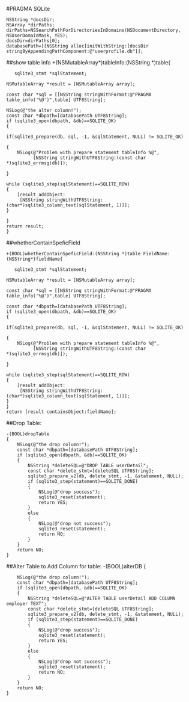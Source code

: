 #PRAGMA      SQLite


    NSString *docsDir;
    NSArray *dirPaths;
    dirPaths=NSSearchPathForDirectoriesInDomains(NSDocumentDirectory, NSUserDomainMask, YES);
    docsDir=dirPaths[0];
    databasePath=[[NSString alloc]initWithString:[docsDir stringByAppendingPathComponent:@"userprofile.db"]];

##show table info
	+(NSMutableArray*)tableInfo:(NSString *)table{
	    
	   sqlite3_stmt *sqlStatement;
    
    NSMutableArray *result = [NSMutableArray array];
    
    const char *sql = [[NSString stringWithFormat:@"PRAGMA table_info('%@')",table] UTF8String];
    
    NSLog(@"the alter column!");
    const char *dbpath=[databasePath UTF8String];
    if (sqlite3_open(dbpath, &db)==SQLITE_OK)
    {
    
    if(sqlite3_prepare(db, sql, -1, &sqlStatement, NULL) != SQLITE_OK)
        
    {
        NSLog(@"Problem with prepare statement tableInfo %@",
              [NSString stringWithUTF8String:(const char *)sqlite3_errmsg(db)]);
        
    }
    
    while (sqlite3_step(sqlStatement)==SQLITE_ROW)
    {
        [result addObject:
         [NSString stringWithUTF8String:(char*)sqlite3_column_text(sqlStatement, 1)]];
    }
    
    }
    return result;
    }

##whetherContainSpeficField

	+(BOOL)whetherContainSpeficField:(NSString *)table FieldName:(NSString*)fieldName{
	    
	   sqlite3_stmt *sqlStatement;
    
    NSMutableArray *result = [NSMutableArray array];
    
    const char *sql = [[NSString stringWithFormat:@"PRAGMA table_info('%@')",table] UTF8String];
    
    const char *dbpath=[databasePath UTF8String];
    if (sqlite3_open(dbpath, &db)==SQLITE_OK)
    {
    
    if(sqlite3_prepare(db, sql, -1, &sqlStatement, NULL) != SQLITE_OK)
        
    {
        NSLog(@"Problem with prepare statement tableInfo %@",
              [NSString stringWithUTF8String:(const char *)sqlite3_errmsg(db)]);
        
    }
    
    while (sqlite3_step(sqlStatement)==SQLITE_ROW)
    {
        [result addObject:
         [NSString stringWithUTF8String:(char*)sqlite3_column_text(sqlStatement, 1)]];
    }
    }
    return [result containsObject:fieldName];

	
##Drop Table:

	-(BOOL)dropTable
	{
	    NSLog(@"the drop column!");
	    const char *dbpath=[databasePath UTF8String];
	    if (sqlite3_open(dbpath, &db)==SQLITE_OK)
	    {
	        NSString *deleteSQL=@"DROP TABLE userDetail";
	        const char *delete_stmt=[deleteSQL UTF8String];
	        sqlite3_prepare_v2(db, delete_stmt, -1, &statement, NULL);
	        if (sqlite3_step(statement)==SQLITE_DONE)
	        {
	            NSLog(@"drop success");
	            sqlite3_reset(statement);
	            return YES;
	        }
	        else
	        {
	            NSLog(@"drop not success");
	            sqlite3_reset(statement);
	            return NO;
	        }
	    }
	    return NO;
	}


##Alter Table to Add Column for table:
	-(BOOL)alterDB
	{
	 
	    NSLog(@"the drop column!");
	    const char *dbpath=[databasePath UTF8String];
	    if (sqlite3_open(dbpath, &db)==SQLITE_OK)
	    {
	        NSString *deleteSQL=@"ALTER TABLE userDetail ADD COLUMN employer TEXT";
	        const char *delete_stmt=[deleteSQL UTF8String];
	        sqlite3_prepare_v2(db, delete_stmt, -1, &statement, NULL);
	        if (sqlite3_step(statement)==SQLITE_DONE)
	        {
	            NSLog(@"drop success");
	            sqlite3_reset(statement);
	            return YES;
	        }
	        else
	        {
	            NSLog(@"drop not success");
	            sqlite3_reset(statement);
	            return NO;
	        }
	    }
	    return NO;
	}
